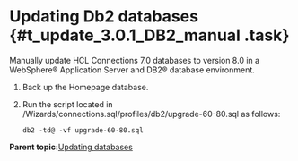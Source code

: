 # Updating Db2 databases {#t_update_3.0.1_DB2_manual .task}

Manually update HCL Connections 7.0 databases to version 8.0 in a WebSphere® Application Server and DB2® database environment.

1.  Back up the Homepage database.

2.  Run the script located in /Wizards/connections.sql/profiles/db2/upgrade-60-80.sql as follows:

    ```
    db2 -td@ -vf upgrade-60-80.sql
    ```


**Parent topic:**[Updating databases](../migrate/t_update_databases-manual.md)

